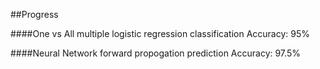 ##Progress

####One vs All multiple logistic regression classification
Accuracy: 95%

####Neural Network forward propogation prediction
Accuracy: 97.5%

